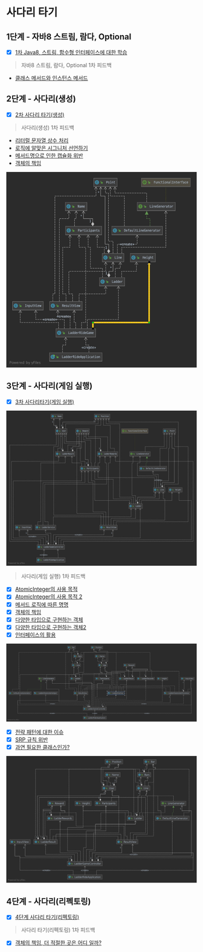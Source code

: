 # 사다리 타기

## 1단계 - 자바8 스트림, 람다, Optional

* [x] [1차 Java8, 스트림, 함수형 인터페이스에 대한 학습](https://github.com/next-step/java-ladder/pull/829)

> 자바8 스트림, 람다, Optional 1차 피드백

* [클래스 메서드와 인스턴스 메서드](https://github.com/next-step/java-ladder/pull/829#discussion_r604711018)

## 2단계 - 사다리\(생성\)

* [x] [2차 사다리 타기\(생성\)](https://github.com/next-step/java-ladder/pull/841)

> 사다리\(생성\) 1차 피드백

* [리터럴 문자열 상수 처리](https://github.com/next-step/java-ladder/pull/841#discussion_r606647457)
* [로직에 알맞은 시그니처 선언하기](https://github.com/next-step/java-ladder/pull/841#discussion_r606647603)
* [메서드명으로 인한 캡슐화 위반](https://github.com/next-step/java-ladder/pull/841#discussion_r606647666)
* [객체의 책임](https://github.com/next-step/java-ladder/pull/841#discussion_r606647697)

![ladder step2](../../.gitbook/assets/ladder2.png)

## 3단계 - 사다리\(게임 실행\)

* [x] [3차 사다리타기\(게임 실행\)](https://github.com/next-step/java-ladder/pull/859)

![ladder step3](../../.gitbook/assets/ladder3.png)

> 사다리\(게임 실행\) 1차 피드백

* [x] [AtomicInteger의 사용 목적](https://github.com/next-step/java-ladder/pull/859#discussion_r607832479)
* [x] [AtomicInteger의 사용 목적 2](https://github.com/next-step/java-ladder/pull/859#discussion_r608274402)
* [x] [메서드 로직에 따른 명명](https://github.com/next-step/java-ladder/pull/859#discussion_r607838227)
* [x] [객체의 책임](https://github.com/next-step/java-ladder/pull/859#discussion_r607842860)
* [x] [다양한 타입으로 구현하는 객체](https://github.com/next-step/java-ladder/pull/859#discussion_r607844282)
* [x] [다양한 타입으로 구현하는 객체2](https://github.com/next-step/java-ladder/pull/859#discussion_r608275099)
* [x] [인터페이스의 활용](https://github.com/next-step/java-ladder/pull/859#discussion_r607845484)

![ladder step3 feedback](../../.gitbook/assets/ladder3_1.png)

* [x] [전략 패턴에 대한 이슈](https://github.com/next-step/java-ladder/pull/859#discussion_r609632110)
* [x] [SRP 규칙 위반](https://github.com/next-step/java-ladder/pull/859#discussion_r609641620)
* [x] [과연 필요한 클래스인가?](https://github.com/next-step/java-ladder/pull/859#discussion_r609644819)

![ladder step3 feedback2](../../.gitbook/assets/ladder3_2.png)

## 4단계 - 사다리\(리펙토링\)

* [x] [4단계 사다리 타기\(리펙토링\)](https://github.com/next-step/java-ladder/pull/886)

> 사다리 타기\(리펙토링\) 1차 피드백

* [x] [객체의 책임, 더 적절한 곳은 어디 일까?](https://github.com/next-step/java-ladder/pull/886#discussion_r611181585)

